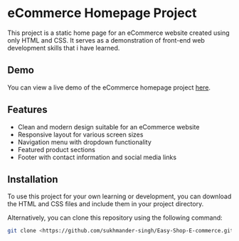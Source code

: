 # eCommerce Homepage Project

This project is a static home page for an eCommerce website created using only HTML and CSS. It serves as a demonstration of front-end web development skills that i have learned.

## Demo

You can view a live demo of the eCommerce homepage project [here](https://easyshopshoppingstore.netlify.app).

## Features

- Clean and modern design suitable for an eCommerce website
- Responsive layout for various screen sizes
- Navigation menu with dropdown functionality
- Featured product sections
- Footer with contact information and social media links

## Installation

To use this project for your own learning or development, you can download the HTML and CSS files and include them in your project directory.

Alternatively, you can clone this repository using the following command:

```bash
git clone <https://github.com/sukhmander-singh/Easy-Shop-E-commerce.git>
